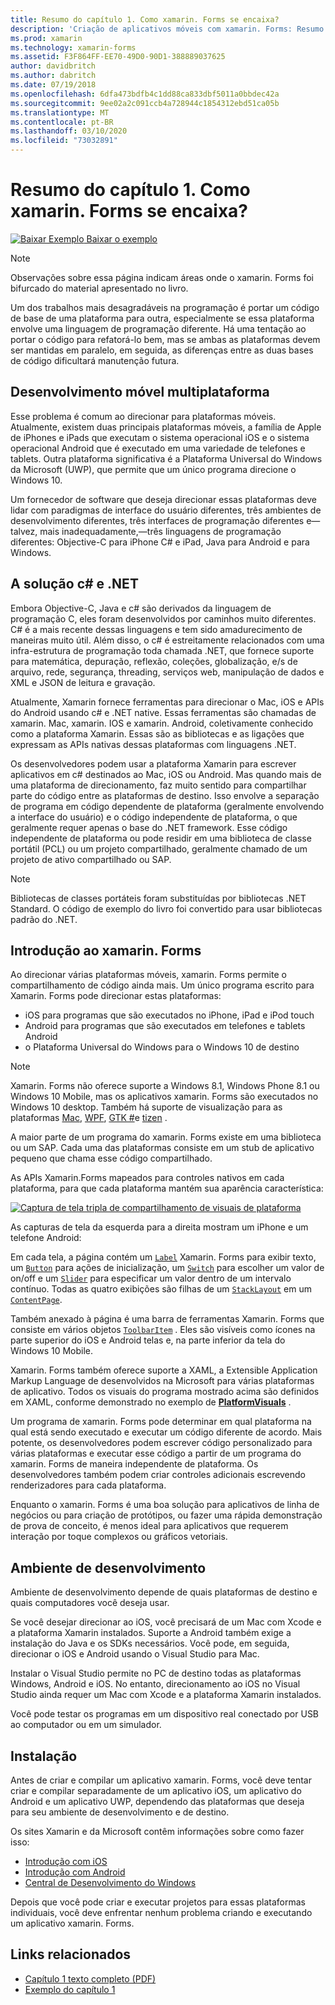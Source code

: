 ```yaml
---
title: Resumo do capítulo 1. Como xamarin. Forms se encaixa?
description: 'Criação de aplicativos móveis com xamarin. Forms: Resumo do capítulo 1. Como xamarin. Forms se encaixa?'
ms.prod: xamarin
ms.technology: xamarin-forms
ms.assetid: F3F864FF-EE70-49D0-90D1-388889037625
author: davidbritch
ms.author: dabritch
ms.date: 07/19/2018
ms.openlocfilehash: 6dfa473bdfb4c1dd88ca833dbf5011a0bbdec42a
ms.sourcegitcommit: 9ee02a2c091ccb4a728944c1854312ebd51ca05b
ms.translationtype: MT
ms.contentlocale: pt-BR
ms.lasthandoff: 03/10/2020
ms.locfileid: "73032891"
---
```

# <a name="summary-of-chapter-1-how-does-xamarinforms-fit-in"></a>Resumo do capítulo 1. Como xamarin. Forms se encaixa?

[![Baixar Exemplo](~/media/shared/download.png) Baixar o exemplo](https://github.com/xamarin/xamarin-forms-book-samples/tree/master/Chapter01)

> [!NOTE]
> Observações sobre essa página indicam áreas onde o xamarin. Forms foi bifurcado do material apresentado no livro.

Um dos trabalhos mais desagradáveis na programação é portar um código de base de uma plataforma para outra, especialmente se essa plataforma envolve uma linguagem de programação diferente. Há uma tentação ao portar o código para refatorá-lo bem, mas se ambas as plataformas devem ser mantidas em paralelo, em seguida, as diferenças entre as duas bases de código dificultará manutenção futura.

## <a name="cross-platform-mobile-development"></a>Desenvolvimento móvel multiplataforma

Esse problema é comum ao direcionar para plataformas móveis. Atualmente, existem duas principais plataformas móveis, a família de Apple de iPhones e iPads que executam o sistema operacional iOS e o sistema operacional Android que é executado em uma variedade de telefones e tablets. Outra plataforma significativa é a Plataforma Universal do Windows da Microsoft (UWP), que permite que um único programa direcione o Windows 10.

Um fornecedor de software que deseja direcionar essas plataformas deve lidar com paradigmas de interface do usuário diferentes, três ambientes de desenvolvimento diferentes, três interfaces de programação diferentes e&mdash;talvez, mais inadequadamente,&mdash;três linguagens de programação diferentes: Objective-C para iPhone C# e iPad, Java para Android e para Windows.

## <a name="the-c-and-net-solution"></a>A solução c# e .NET

Embora Objective-C, Java e c# são derivados da linguagem de programação C, eles foram desenvolvidos por caminhos muito diferentes. C# é a mais recente dessas linguagens e tem sido amadurecimento de maneiras muito útil. Além disso, o c# é estreitamente relacionados com uma infra-estrutura de programação toda chamada .NET, que fornece suporte para matemática, depuração, reflexão, coleções, globalização, e/s de arquivo, rede, segurança, threading, serviços web, manipulação de dados e XML e JSON de leitura e gravação.

Atualmente, Xamarin fornece ferramentas para direcionar o Mac, iOS e APIs do Android usando c# e .NET native. Essas ferramentas são chamadas de xamarin. Mac, xamarin. IOS e xamarin. Android, coletivamente conhecido como a plataforma Xamarin. Essas são as bibliotecas e as ligações que expressam as APIs nativas dessas plataformas com linguagens .NET.

Os desenvolvedores podem usar a plataforma Xamarin para escrever aplicativos em c# destinados ao Mac, iOS ou Android. Mas quando mais de uma plataforma de direcionamento, faz muito sentido para compartilhar parte do código entre as plataformas de destino. Isso envolve a separação de programa em código dependente de plataforma (geralmente envolvendo a interface do usuário) e o código independente de plataforma, o que geralmente requer apenas o base do .NET framework. Esse código independente de plataforma ou pode residir em uma biblioteca de classe portátil (PCL) ou um projeto compartilhado, geralmente chamado de um projeto de ativo compartilhado ou SAP.

> [!NOTE]
> Bibliotecas de classes portáteis foram substituídas por bibliotecas .NET Standard. O código de exemplo do livro foi convertido para usar bibliotecas padrão do .NET.

## <a name="introducing-xamarinforms"></a>Introdução ao xamarin. Forms

Ao direcionar várias plataformas móveis, xamarin. Forms permite o compartilhamento de código ainda mais. Um único programa escrito para Xamarin. Forms pode direcionar estas plataformas:

- iOS para programas que são executados no iPhone, iPad e iPod touch
- Android para programas que são executados em telefones e tablets Android
- o Plataforma Universal do Windows para o Windows 10 de destino

> [!NOTE]
> Xamarin. Forms não oferece suporte a Windows 8.1, Windows Phone 8.1 ou Windows 10 Mobile, mas os aplicativos xamarin. Forms são executados no Windows 10 desktop. Também há suporte de visualização para as plataformas [Mac](~/xamarin-forms/platform/other/mac.md), [WPF](~/xamarin-forms/platform/other/wpf.md), [GTK #](~/xamarin-forms/platform/other/gtk.md)e [tizen](~/xamarin-forms/platform/other/tizen.md) .

A maior parte de um programa do xamarin. Forms existe em uma biblioteca ou um SAP. Cada uma das plataformas consiste em um stub de aplicativo pequeno que chama esse código compartilhado.

As APIs Xamarin.Forms mapeados para controles nativos em cada plataforma, para que cada plataforma mantém sua aparência característica:

[![Captura de tela tripla de compartilhamento de visuais de plataforma](images/ch01fg03-small.png "Controles Xamarin. Forms em cada plataforma")](images/ch01fg03-large.png#lightbox "Controles Xamarin. Forms em cada plataforma")

As capturas de tela da esquerda para a direita mostram um iPhone e um telefone Android:

Em cada tela, a página contém um [`Label`](xref:Xamarin.Forms.Label) Xamarin. Forms para exibir texto, um [`Button`](xref:Xamarin.Forms.Button) para ações de inicialização, um [`Switch`](xref:Xamarin.Forms.Switch) para escolher um valor de on/off e um [`Slider`](xref:Xamarin.Forms.Slider) para especificar um valor dentro de um intervalo contínuo. Todas as quatro exibições são filhas de um [`StackLayout`](xref:Xamarin.Forms.StackLayout) em um [`ContentPage`](xref:Xamarin.Forms.ContentPage).

Também anexado à página é uma barra de ferramentas Xamarin. Forms que consiste em vários objetos [`ToolbarItem`](xref:Xamarin.Forms.ToolbarItem) . Eles são visíveis como ícones na parte superior do iOS e Android telas e, na parte inferior da tela do Windows 10 Mobile.

Xamarin. Forms também oferece suporte a XAML, a Extensible Application Markup Language de desenvolvidos na Microsoft para várias plataformas de aplicativo. Todos os visuais do programa mostrado acima são definidos em XAML, conforme demonstrado no exemplo de [**PlatformVisuals**](https://github.com/xamarin/xamarin-forms-book-samples/tree/master/Chapter01/PlatformVisuals) .

Um programa de xamarin. Forms pode determinar em qual plataforma na qual está sendo executado e executar um código diferente de acordo. Mais potente, os desenvolvedores podem escrever código personalizado para várias plataformas e executar esse código a partir de um programa do xamarin. Forms de maneira independente de plataforma. Os desenvolvedores também podem criar controles adicionais escrevendo renderizadores para cada plataforma.

Enquanto o xamarin. Forms é uma boa solução para aplicativos de linha de negócios ou para criação de protótipos, ou fazer uma rápida demonstração de prova de conceito, é menos ideal para aplicativos que requerem interação por toque complexos ou gráficos vetoriais.

## <a name="your-development-environment"></a>Ambiente de desenvolvimento

Ambiente de desenvolvimento depende de quais plataformas de destino e quais computadores você deseja usar.

Se você desejar direcionar ao iOS, você precisará de um Mac com Xcode e a plataforma Xamarin instalados. Suporte a Android também exige a instalação do Java e os SDKs necessários. Você pode, em seguida, direcionar o iOS e Android usando o Visual Studio para Mac.

Instalar o Visual Studio permite no PC de destino todas as plataformas Windows, Android e iOS. No entanto, direcionamento ao iOS no Visual Studio ainda requer um Mac com Xcode e a plataforma Xamarin instalados.

Você pode testar os programas em um dispositivo real conectado por USB ao computador ou em um simulador.

## <a name="installation"></a>Instalação

Antes de criar e compilar um aplicativo xamarin. Forms, você deve tentar criar e compilar separadamente de um aplicativo iOS, um aplicativo do Android e um aplicativo UWP, dependendo das plataformas que deseja para seu ambiente de desenvolvimento e de destino.

Os sites Xamarin e da Microsoft contêm informações sobre como fazer isso:

- [Introdução com iOS](~/ios/get-started/index.md)
- [Introdução com Android](~/android/get-started/index.md)
- [Central de Desenvolvimento do Windows](https://dev.windows.com)

Depois que você pode criar e executar projetos para essas plataformas individuais, você deve enfrentar nenhum problema criando e executando um aplicativo xamarin. Forms.

## <a name="related-links"></a>Links relacionados

- [Capítulo 1 texto completo (PDF)](https://download.xamarin.com/developer/xamarin-forms-book/XamarinFormsBook-Ch01-Apr2016.pdf)
- [Exemplo do capítulo 1](https://github.com/xamarin/xamarin-forms-book-samples/tree/master/Chapter01)
